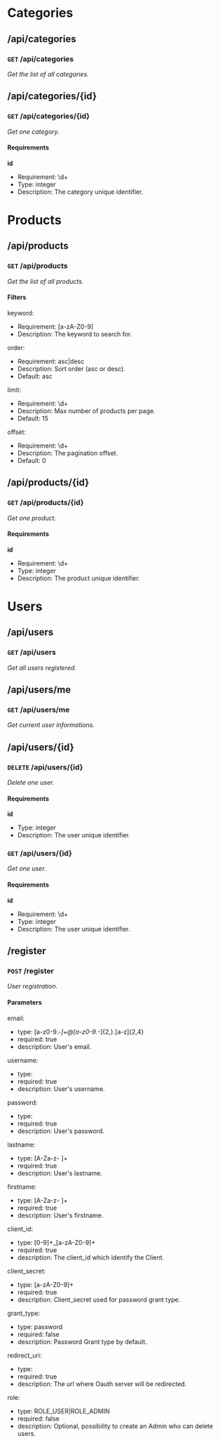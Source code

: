 # Categories #

## /api/categories ##

### `GET` /api/categories ###

_Get the list of all categories._


## /api/categories/{id} ##

### `GET` /api/categories/{id} ###

_Get one category._

#### Requirements ####

**id**

  - Requirement: \d+
  - Type: integer
  - Description: The category unique identifier.



# Products #

## /api/products ##

### `GET` /api/products ###

_Get the list of all products._

#### Filters ####

keyword:

  * Requirement: [a-zA-Z0-9]
  * Description: The keyword to search for.

order:

  * Requirement: asc|desc
  * Description: Sort order (asc or desc).
  * Default: asc

limit:

  * Requirement: \d+
  * Description: Max number of products per page.
  * Default: 15

offset:

  * Requirement: \d+
  * Description: The pagination offset.
  * Default: 0


## /api/products/{id} ##

### `GET` /api/products/{id} ###

_Get one product._

#### Requirements ####

**id**

  - Requirement: \d+
  - Type: integer
  - Description: The product unique identifier.



# Users #

## /api/users ##

### `GET` /api/users ###

_Get all users registered._


## /api/users/me ##

### `GET` /api/users/me ###

_Get current user informations._


## /api/users/{id} ##

### `DELETE` /api/users/{id} ###

_Delete one user._

#### Requirements ####

**id**

  - Type: integer
  - Description: The user unique identifier.


### `GET` /api/users/{id} ###

_Get one user._

#### Requirements ####

**id**

  - Requirement: \d+
  - Type: integer
  - Description: The user unique identifier.


## /register ##

### `POST` /register ###

_User registration._

#### Parameters ####

email:

  * type: [a-z0-9._-]+@[a-z0-9._-]{2,}\.[a-z]{2,4}
  * required: true
  * description: User's email.

username:

  * type: 
  * required: true
  * description: User's username.

password:

  * type: 
  * required: true
  * description: User's password.

lastname:

  * type: [A-Za-z- ]+
  * required: true
  * description: User's lastname.

firstname:

  * type: [A-Za-z- ]+
  * required: true
  * description: User's firstname.

client_id:

  * type: [0-9]+_[a-zA-Z0-9]+
  * required: true
  * description: The client_id which identify the Client.

client_secret:

  * type: [a-zA-Z0-9]+
  * required: true
  * description: Client_secret used for password grant type.

grant_type:

  * type: password
  * required: false
  * description: Password Grant type by default.

redirect_uri:

  * type: 
  * required: true
  * description: The url where Oauth server will be redirected.

role:

  * type: ROLE_USER|ROLE_ADMIN
  * required: false
  * description: Optional, possibility to create an Admin who can delete users.
